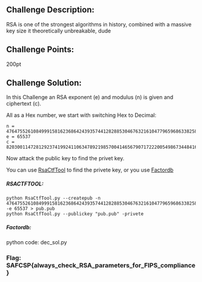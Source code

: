 ## Challenge Description:

RSA is one of the strongest algorithms in history, combined with a massive key size it theoretically unbreakable, dude

## Challenge Points:

200pt

## Challenge Solution:

In this Challenge an RSA exponent (e) and modulus (n) is given and ciphertext (c).

All as a Hex number, we start with switching Hex to Decimal:

```
n = 47647552610849991581623686424393574412828853046763216104779659686338258908418098969172243993422261228448253602327312634239155223658496000000000000000000000000001
e = 65537
c = 820300114728129237419924110634789219857004146567907172220054986734484161696312148275727172778214900713787353071744964135115576008086912291654234356839087199969
```
Now attack the public key to find the privet key.

You can use [RsaCtfTool](https://github.com/Ganapati/RsaCtfTool) to find the privete key, or you use [Factordb](http://factordb.com/)

##### RSACTFTOOL:

```
python RsaCtfTool.py --createpub -n 47647552610849991581623686424393574412828853046763216104779659686338258908418098969172243993422261228448253602327312634239155223658496000000000000000000000000001 -e 65537 > pub.pub
python RsaCtfTool.py --publickey "pub.pub" -privete
```

##### Factordb:

python code: dec_sol.py

### Flag: SAFCSP{always_check_RSA_parameters_for_FIPS_compliance}
